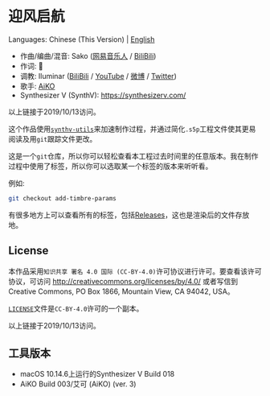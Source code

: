 # 迎风启航

Languages: Chinese (This Version) | [English](/README.en.md)

* 作曲/编曲/混音: Sako ([网易音乐人](https://music.163.com/user/home?id=264455988) /
                      [BiliBili](https://space.bilibili.com/3273488))
* 作词: 🌆
* 调教: Iluminar ([BiliBili](https://space.bilibili.com/423002751) /
                 [YouTube](https://www.youtube.com/channel/UCj3FBNHT6DYGN43a3oByBgg) /
                 [微博](https://www.weibo.com/u/7101455932) /
                 [Twitter](https://twitter.com/iluminar_yi))
* 歌手: [AiKO](https://synthv.fandom.com/wiki/AiKO)
* Synthesizer V (SynthV): https://synthesizerv.com/

以上链接于2019/10/13访问。

这个作品使用[`synthv-utils`](https://github.com/iluminar-yi/synthv-utils)来加速制作过程，并通过简化`.s5p`工程文件使其更易阅读及用`git`跟踪文件更改。

这是一个`git`仓库，所以你可以轻松查看本工程过去时间里的任意版本。我在制作过程中使用了标签，所以你可以选取某一个标签的版本来听听看。

例如:
```bash
git checkout add-timbre-params
```
有很多地方上可以查看所有的标签，包括[Releases](https://github.com/iluminar-yi/synthv-song-template/releases)，这也是渲染后的文件存放地。

## License
本作品采用`知识共享 署名 4.0 国际 (CC-BY-4.0)`许可协议进行许可。要查看该许可协议，可访问
http://creativecommons.org/licenses/by/4.0/ 或者写信到
Creative Commons, PO Box 1866, Mountain View, CA 94042, USA。

[`LICENSE`](/LICENSE)文件是`CC-BY-4.0`许可的一个副本。 

以上链接于2019/10/13访问。

## 工具版本
* macOS 10.14.6上运行的Synthesizer V Build 018
* AiKO Build 003/艾可 (AiKO) (ver. 3)

